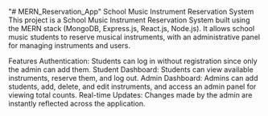 "# MERN_Reservation_App" 
School Music Instrument Reservation System
This project is a School Music Instrument Reservation System built using the MERN stack (MongoDB, Express.js, React.js, Node.js). It allows school music students to reserve musical instruments, with an administrative panel for managing instruments and users.

Features
Authentication: Students can log in without registration since only the admin can add them.
Student Dashboard: Students can view available instruments, reserve them, and log out.
Admin Dashboard: Admins can add students, add, delete, and edit instruments, and access an admin panel for viewing total counts.
Real-time Updates: Changes made by the admin are instantly reflected across the application.
